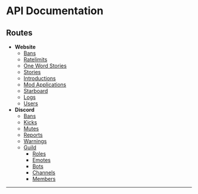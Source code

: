 # API Documentation

## Routes
  - **Website**
    - [Bans]()
    - [Ratelimits]()
    - [One Word Stories]()
    - [Stories]()
    - [Introductions]()
    - [Mod Applications]()
    - [Starboard]()
    - [Logs]()
    - [Users]()
  - **Discord**
    - [Bans](./api/routes/bans.md)
    - [Kicks]()
    - [Mutes]()
    - [Reports]()
    - [Warnings]()
    - [Guild]()
      - [Roles]()
      - [Emotes]()
      - [Bots]()
      - [Channels]()
      - [Members]()

---
